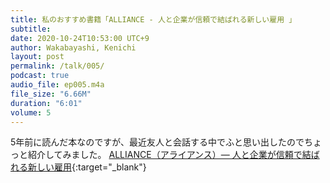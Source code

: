 ```yaml
---
title: 私のおすすめ書籍「ALLIANCE - 人と企業が信頼で結ばれる新しい雇用 」
subtitle: 
date: 2020-10-24T10:53:00 UTC+9
author: Wakabayashi, Kenichi
layout: post
permalink: /talk/005/
podcast: true
audio_file: ep005.m4a
file_size: "6.66M"
duration: "6:01"
volume: 5
---
```

5年前に読んだ本なのですが、最近友人と会話する中でふと思い出したのでちょっと紹介してみました。
[ALLIANCE（アライアンス）― 人と企業が信頼で結ばれる新しい雇用](https://amzn.to/3muqGrx){:target="_blank"}
